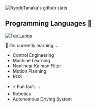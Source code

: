![RyodoTanaka's github stats](https://github-readme-stats.vercel.app/api?username=Ramune6110)

## Programming Languages :memo:
[![Top Langs](https://github-readme-stats.vercel.app/api/top-langs/?username=Ramune6110&layout=compact&hide=html,css,vhdl,verilog&langs_count=8)](https://github.com/anuraghazra/github-readme-stats)

<!--- 🔭 I’m currently working on ... -->
 🌱 I’m currently learning ...
  - Control Engineering
  - Machine Learning
  - Nonlinear Kalman Filter
  - Motion Planning
  - ROS
<!--- - 👯 I’m looking to collaborate on ...
- 🤔 I’m looking for help with ...
- 💬 Ask me about ...
- 📫 How to reach me: ...
- 😄 Pronouns: ... -->
  - ⚡ Fun fact: ...
  - Robotics
  - Autonomous Driving System
